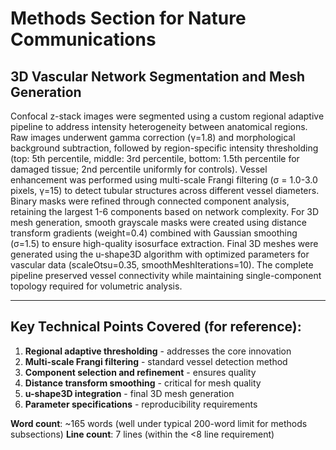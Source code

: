 # Methods Section for Nature Communications

## 3D Vascular Network Segmentation and Mesh Generation

Confocal z-stack images were segmented using a custom regional adaptive pipeline to address intensity heterogeneity between anatomical regions. Raw images underwent gamma correction (γ=1.8) and morphological background subtraction, followed by region-specific intensity thresholding (top: 5th percentile, middle: 3rd percentile, bottom: 1.5th percentile for damaged tissue; 2nd percentile uniformly for controls). Vessel enhancement was performed using multi-scale Frangi filtering (σ = 1.0-3.0 pixels, γ=15) to detect tubular structures across different vessel diameters. Binary masks were refined through connected component analysis, retaining the largest 1-6 components based on network complexity. For 3D mesh generation, smooth grayscale masks were created using distance transform gradients (weight=0.4) combined with Gaussian smoothing (σ=1.5) to ensure high-quality isosurface extraction. Final 3D meshes were generated using the u-shape3D algorithm with optimized parameters for vascular data (scaleOtsu=0.35, smoothMeshIterations=10). The complete pipeline preserved vessel connectivity while maintaining single-component topology required for volumetric analysis.

---

## Key Technical Points Covered (for reference):

1. **Regional adaptive thresholding** - addresses the core innovation
2. **Multi-scale Frangi filtering** - standard vessel detection method  
3. **Component selection and refinement** - ensures quality
4. **Distance transform smoothing** - critical for mesh quality
5. **u-shape3D integration** - final 3D mesh generation
6. **Parameter specifications** - reproducibility requirements

**Word count**: ~165 words (well under typical 200-word limit for methods subsections)
**Line count**: 7 lines (within the <8 line requirement)
